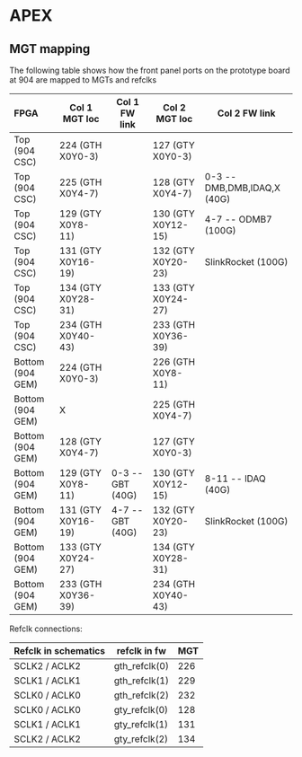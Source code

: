 # APEX
## MGT mapping
The following table shows how the front panel ports on the prototype board at 904 are mapped to MGTs and refclks

| FPGA             | Col 1 MGT loc      | Col 1 FW link    | Col 2 MGT loc      | Col 2 FW link               |
|:---------------- | ------------------ | ---------------- | ------------------ | --------------------------- |
| Top (904 CSC)    | 224 (GTH X0Y0-3)   |                  | 127 (GTY X0Y0-3)   |                             |
| Top (904 CSC)    | 225 (GTH X0Y4-7)   |                  | 128 (GTY X0Y4-7)   | 0-3 -- DMB,DMB,lDAQ,X (40G) |
| Top (904 CSC)    | 129 (GTY X0Y8-11)  |                  | 130 (GTY X0Y12-15) | 4-7 -- ODMB7 (100G)         |
| Top (904 CSC)    | 131 (GTY X0Y16-19) |                  | 132 (GTY X0Y20-23) | SlinkRocket (100G)          |
| Top (904 CSC)    | 134 (GTY X0Y28-31) |                  | 133 (GTY X0Y24-27) |                             |
| Top (904 CSC)    | 234 (GTH X0Y40-43) |                  | 233 (GTH X0Y36-39) |                             |
| Bottom (904 GEM) | 224 (GTH X0Y0-3)   |                  | 226 (GTH X0Y8-11)  |                             |
| Bottom (904 GEM) | X                  |                  | 225 (GTH X0Y4-7)   |                             |
| Bottom (904 GEM) | 128 (GTY X0Y4-7)   |                  | 127 (GTY X0Y0-3)   |                             |
| Bottom (904 GEM) | 129 (GTY X0Y8-11)  | 0-3 -- GBT (40G) | 130 (GTY X0Y12-15) | 8-11 -- lDAQ (40G)          |
| Bottom (904 GEM) | 131 (GTY X0Y16-19) | 4-7 -- GBT (40G) | 132 (GTY X0Y20-23) | SlinkRocket (100G)          |
| Bottom (904 GEM) | 133 (GTY X0Y24-27) |                  | 134 (GTY X0Y28-31) |                             |
| Bottom (904 GEM) | 233 (GTH X0Y36-39) |                  | 234 (GTH X0Y40-43) |                             |

Refclk connections:

| Refclk in schematics | refclk in fw  | MGT |
|----------------------|---------------|-----|
| SCLK2 / ACLK2        | gth_refclk(0) | 226 |
| SCLK1 / ACLK1        | gth_refclk(1) | 229 |
| SCLK0 / ACLK0        | gth_refclk(2) | 232 |
| SCLK0 / ACLK0        | gty_refclk(0) | 128 |
| SCLK1 / ACLK1        | gty_refclk(1) | 131 |
| SCLK2 / ACLK2        | gty_refclk(2) | 134 |
